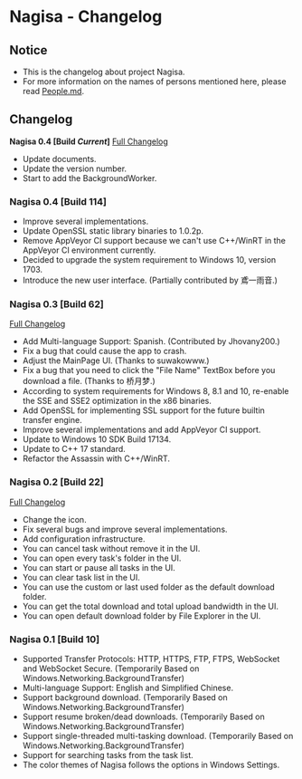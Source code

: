 ﻿# Nagisa - Changelog

## Notice
- This is the changelog about project Nagisa.
- For more information on the names of persons mentioned here, please read 
  [People.md](People.md).

## Changelog

**Nagisa 0.4 [Build *Current*]**
[Full Changelog](https://github.com/Project-Nagisa/Nagisa/compare/0.3...master)
- Update documents.
- Update the version number.
- Start to add the BackgroundWorker.

### Nagisa 0.4 [Build 114]
- Improve several implementations.
- Update OpenSSL static library binaries to 1.0.2p.
- Remove AppVeyor CI support because we can't use C++/WinRT in the AppVeyor CI 
  environment currently.
- Decided to upgrade the system requirement to Windows 10, version 1703. 
- Introduce the new user interface. (Partially contributed by 鳶一雨音.)

### Nagisa 0.3 [Build 62]
[Full Changelog](https://github.com/Project-Nagisa/Nagisa/compare/0.2...0.3)
- Add Multi-language Support: Spanish. (Contributed by Jhovany200.)
- Fix a bug that could cause the app to crash.
- Adjust the MainPage UI. (Thanks to suwakowww.)
- Fix a bug that you need to click the "File Name" TextBox before you download 
  a file. (Thanks to 桥月梦.)
- According to system requirements for Windows 8, 8.1 and 10, re-enable the SSE
  and SSE2 optimization in the x86 binaries.
- Add OpenSSL for implementing SSL support for the future builtin transfer 
  engine.
- Improve several implementations and add AppVeyor CI support.
- Update to Windows 10 SDK Build 17134.
- Update to C++ 17 standard.
- Refactor the Assassin with C++/WinRT.

### Nagisa 0.2 [Build 22]
[Full Changelog](https://github.com/Project-Nagisa/Nagisa/compare/0.1...0.2)
- Change the icon.
- Fix several bugs and improve several implementations.
- Add configuration infrastructure.
- You can cancel task without remove it in the UI.
- You can open every task's folder in the UI.
- You can start or pause all tasks in the UI.
- You can clear task list in the UI.
- You can use the custom or last used folder as the default download folder.
- You can get the total download and total upload bandwidth in the UI.
- You can open default download folder by File Explorer in the UI.

### Nagisa 0.1 [Build 10]
- Supported Transfer Protocols: HTTP, HTTPS, FTP, FTPS, WebSocket and WebSocket
  Secure. (Temporarily Based on Windows.Networking.BackgroundTransfer)
- Multi-language Support: English and Simplified Chinese.
- Support background download. 
  (Temporarily Based on Windows.Networking.BackgroundTransfer)
- Support resume broken/dead downloads.
  (Temporarily Based on Windows.Networking.BackgroundTransfer)
- Support single-threaded multi-tasking download.
  (Temporarily Based on Windows.Networking.BackgroundTransfer)
- Support for searching tasks from the task list.
- The color themes of Nagisa follows the options in Windows Settings.
